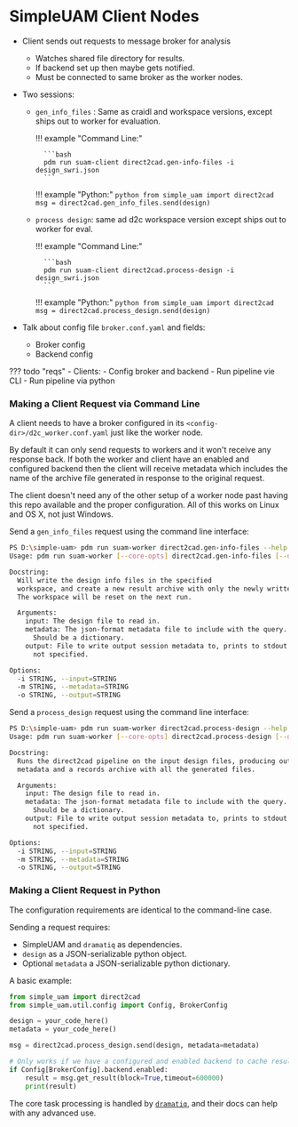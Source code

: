 # SimpleUAM Client Nodes

- Client sends out requests to message broker for analysis
    - Watches shared file directory for results.
    - If backend set up then maybe gets notified.
    - Must be connected to same broker as the worker nodes.
- Two sessions:
    - `gen_info_files` : Same as craidl and workspace versions, except ships
      out to worker for evaluation.

        !!! example "Command Line:"

            ```bash
            pdm run suam-client direct2cad.gen-info-files -i design_swri.json
            ```

        !!! example "Python:"
            ```python
            from simple_uam import direct2cad
            msg = direct2cad.gen_info_files.send(design)
            ```

    - `process design`: same ad d2c workspace version except ships out to worker
      for eval.

        !!! example "Command Line:"

            ```bash
            pdm run suam-client direct2cad.process-design -i design_swri.json
            ```

        !!! example "Python:"
            ```python
            from simple_uam import direct2cad
            msg = direct2cad.process_design.send(design)
            ```

- Talk about config file `broker.conf.yaml` and fields:
    - Broker config
    - Backend config

??? todo "reqs"
    - Clients:
        - Config broker and backend
        - Run pipeline vie CLI
        - Run pipeline via python

### Making a Client Request via Command Line

A client needs to have a broker configured in its `<config-dir>/d2c_worker.conf.yaml`
just like the worker node.

By default it can only send requests to workers and it won't receive any
response back. If both the worker and client have an enabled and configured
backend then the client will receive metadata which includes the name of the
archive file generated in response to the original request.

The client doesn't need any of the other setup of a worker node past having
this repo available and the proper configuration.
All of this works on Linux and OS X, not just Windows.

Send a `gen_info_files` request using the command line interface:

```bash
PS D:\simple-uam> pdm run suam-worker direct2cad.gen-info-files --help
Usage: pdm run suam-worker [--core-opts] direct2cad.gen-info-files [--options] [other tasks here ...]

Docstring:
  Will write the design info files in the specified
  workspace, and create a new result archive with only the newly written data.
  The workspace will be reset on the next run.

  Arguments:
    input: The design file to read in.
    metadata: The json-format metadata file to include with the query.
      Should be a dictionary.
    output: File to write output session metadata to, prints to stdout if
      not specified.

Options:
  -i STRING, --input=STRING
  -m STRING, --metadata=STRING
  -o STRING, --output=STRING
```

Send a `process_design` request using the command line interface:

```bash
PS D:\simple-uam> pdm run suam-worker direct2cad.process-design --help
Usage: pdm run suam-worker [--core-opts] direct2cad.process-design [--options] [other tasks here ...]

Docstring:
  Runs the direct2cad pipeline on the input design files, producing output
  metadata and a records archive with all the generated files.

  Arguments:
    input: The design file to read in.
    metadata: The json-format metadata file to include with the query.
      Should be a dictionary.
    output: File to write output session metadata to, prints to stdout if
      not specified.

Options:
  -i STRING, --input=STRING
  -m STRING, --metadata=STRING
  -o STRING, --output=STRING
```

### Making a Client Request in Python

The configuration requirements are identical to the command-line case.

Sending a request requires:

  - SimpleUAM and `dramatiq` as dependencies.
  - `design` as a JSON-serializable python object.
  - Optional `metadata` a JSON-serializable python dictionary.

A basic example:

```python
from simple_uam import direct2cad
from simple_uam.util.config import Config, BrokerConfig

design = your_code_here()
metadata = your_code_here()

msg = direct2cad.process_design.send(design, metadata=metadata)

# Only works if we have a configured and enabled backend to cache results.
if Config[BrokerConfig].backend.enabled:
    result = msg.get_result(block=True,timeout=600000)
    print(result)
```

The core task processing is handled by [`dramatiq`](https://dramatiq.io),
and their docs can help with any advanced use.
